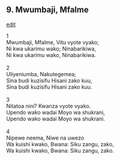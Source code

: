 ## 9. Mwumbaji, Mfalme
[edit](https://docs.google.com/document/d/1V9%2DfB5D5sOsVVIshOQGmbk57_xgRvDVm/edit?mode=html)



1\
Mwumbaji, Mfalme, Vitu vyote vyako;\
Ni kwa ukarimu wako; Ninabarikiwa,\
Ni kwa ukarimu wako, Ninabarikiwa.\
\
2\
Uliyeniumba, Nakutegemea;\
Sina budi kuzisifu Hisani zako kuu,\
Sina budi kuzisifu Hisani zako kuu.\
\
3\
Nitatoa nini? Kwanza vyote vyako.\
Upendo wako wadai Moyo wa shukrani,\
Upendo wako wadai Moyo wa shukrani.\
\
4\
Nipewe neema, Niwe na uwezo\
Wa kuishi kwako, Bwana: Siku zangu, zako,\
Wa kuishi kwako, Bwana: Siku zangu, zako.
